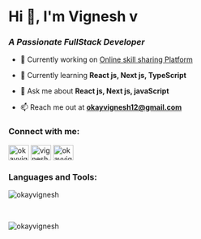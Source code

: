 <h1 >Hi 👋, I'm Vignesh v</h1>
<h3 ><i>A Passionate FullStack Developer</i></h3>


- 🔭 Currently working on [Online skill sharing Platform](https://www.skilldot.in/)

- 🌱 Currently learning **React js, Next js, TypeScript**

- 💬 Ask me about **React js, Next js, javaScript**

- 📫 Reach me out at **okayvignesh12@gmail.com**


<h3 align="left">Connect with me:</h3>
<p align="left">
<a href="https://twitter.com/okayvignesh" target="blank"><img align="center" src="https://raw.githubusercontent.com/rahuldkjain/github-profile-readme-generator/master/src/images/icons/Social/twitter.svg" alt="okayvignesh" height="30" width="40" /></a>
<a href="https://linkedin.com/in/vignesh-v-978a461b0" target="blank"><img align="center" src="https://raw.githubusercontent.com/rahuldkjain/github-profile-readme-generator/master/src/images/icons/Social/linked-in-alt.svg" alt="vignesh-v-978a461b0" height="30" width="40" /></a>
<a href="https://instagram.com/okayvignesh" target="blank"><img align="center" src="https://raw.githubusercontent.com/rahuldkjain/github-profile-readme-generator/master/src/images/icons/Social/instagram.svg" alt="okayvignesh" height="30" width="40" /></a>
</p>

<h3 align="left">Languages and Tools:</h3>

<p><img align="center" src="https://skillicons.dev/icons?i=js,react,ts,nextjs,html,css,sass,angular,aws,bash,bootstrap,docker,express,figma,git,githubactions,linux,nodejs&perline=6" alt="okayvignesh" /></p>
<br/>
<p><img align="center" src="https://github-readme-tech-stack.vercel.app/api/cards?theme=gotham&title=%20Current%20Stack&lineCount=3&line1=next.js,next.js,auto;tailwindcss,tailwind,auto;&line2=typescript,typescript,auto;express,express.js,auto;&line3=;nodedotjs,node.js,auto;&align=center&titleAlign=center&borderRadius=12.5&width=350" alt="okayvignesh" /></p>


